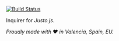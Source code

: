 [![Build Status](https://travis-ci.org/justojs/justo-inquirer.svg?branch=master)](https://travis-ci.org/justojs/justo-inquirer)

Inquirer for *Justo.js*.

*Proudly made with ♥ in Valencia, Spain, EU.*
